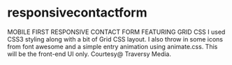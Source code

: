 # responsivecontactform
MOBILE FIRST RESPONSIVE CONTACT FORM FEATURING GRID CSS
I used CSS3 styling along with a bit of Grid CSS layout. 
I also throw in some icons from font awesome and a simple entry animation using animate.css. 
This will be the front-end UI only. 
Courtesy@ Traversy Media.
